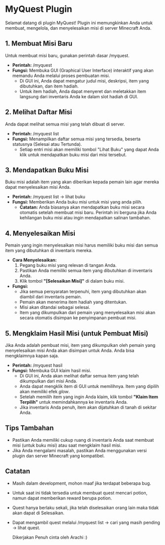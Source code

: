 # **MyQuest Plugin**

Selamat datang di plugin MyQuest\! Plugin ini memungkinkan Anda untuk membuat, mengelola, dan menyelesaikan misi di server Minecraft Anda.

## **1\. Membuat Misi Baru**

Untuk membuat misi baru, gunakan perintah dasar /myquest.

* **Perintah:** /myquest  
* **Fungsi:** Membuka GUI (Graphical User Interface) interaktif yang akan memandu Anda melalui proses pembuatan misi.  
  * Di GUI ini, Anda dapat mengatur judul misi, deskripsi, item yang dibutuhkan, dan item hadiah.  
  * Untuk item hadiah, Anda dapat menyeret dan meletakkan item langsung dari inventaris Anda ke dalam slot hadiah di GUI.

## **2\. Melihat Daftar Misi**

Anda dapat melihat semua misi yang telah dibuat di server.

* **Perintah:** /myquest list  
* **Fungsi:** Menampilkan daftar semua misi yang tersedia, beserta statusnya (Selesai atau Tertunda).  
  * Setiap entri misi akan memiliki tombol "Lihat Buku" yang dapat Anda klik untuk mendapatkan buku misi dari misi tersebut.

## **3\. Mendapatkan Buku Misi**

Buku misi adalah item yang akan diberikan kepada pemain lain agar mereka dapat menyelesaikan misi Anda.

* **Perintah:** /myquest list -> lihat buku
* **Fungsi:** Memberikan Anda buku misi untuk misi yang anda pilih.  
  * **Catatan:** Anda biasanya akan mendapatkan buku misi secara otomatis setelah membuat misi baru. Perintah ini berguna jika Anda kehilangan buku misi atau ingin mendapatkan salinan tambahan.

## **4\. Menyelesaikan Misi**

Pemain yang ingin menyelesaikan misi harus memiliki buku misi dan semua item yang dibutuhkan di inventaris mereka.

* **Cara Menyelesaikan:**  
  1. Pegang buku misi yang relevan di tangan Anda.  
  2. Pastikan Anda memiliki semua item yang dibutuhkan di inventaris Anda.  
  3. Klik tombol **"\[Selesaikan Misi\]"** di dalam buku misi.  
* **Fungsi:**  
  * Jika semua persyaratan terpenuhi, item yang dibutuhkan akan diambil dari inventaris pemain.  
  * Pemain akan menerima item hadiah yang ditentukan.  
  * Misi akan ditandai sebagai selesai.  
  * Item yang dikumpulkan dari pemain yang menyelesaikan misi akan secara otomatis disimpan ke penyimpanan pembuat misi.

## **5\. Mengklaim Hasil Misi (untuk Pembuat Misi)**

Jika Anda adalah pembuat misi, item yang dikumpulkan oleh pemain yang menyelesaikan misi Anda akan disimpan untuk Anda. Anda bisa mengklaimnya kapan saja.

* **Perintah:** /myquest hasil  
* **Fungsi:** Membuka GUI klaim hasil misi.  
  * Di GUI ini, Anda akan melihat daftar semua item yang telah dikumpulkan dari misi Anda.  
  * Anda dapat mengklik item di GUI untuk memilihnya. Item yang dipilih akan memiliki efek *glow*.  
  * Setelah memilih item yang ingin Anda klaim, klik tombol **"Klaim Item Terpilih"** untuk memindahkannya ke inventaris Anda.  
  * Jika inventaris Anda penuh, item akan dijatuhkan di tanah di sekitar Anda.

## **Tips Tambahan**

* Pastikan Anda memiliki cukup ruang di inventaris Anda saat membuat misi (untuk buku misi) atau saat mengklaim hasil misi.  
* Jika Anda mengalami masalah, pastikan Anda menggunakan versi plugin dan server Minecraft yang kompatibel.

## **Catatan**
* Masih dalam development, mohon maaf jika terdapat beberapa bug.
* Untuk saat ini tidak tersedia untuk membuat quest mencari potion, namun dapat memberikan reward berupa potion.
* Quest hanya berlaku sekali, jika telah diselesaikan orang lain maka tidak akan dapat di Selesaikan.
* Dapat mengambil quest melalui /myquest list -> cari yang masih pending -> lihat quest.

  Dikerjakan Penuh cinta oleh Arachi :)
